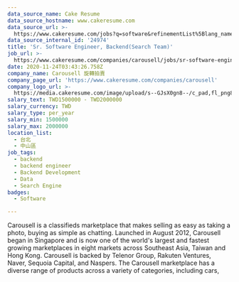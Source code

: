 ```yaml
---
data_source_name: Cake Resume
data_source_hostname: www.cakeresume.com
data_source_url: >-
  https://www.cakeresume.com/jobs?q=software&refinementList%5Blang_name%5D%5B0%5D=English&refinementList%5Bsalary_type%5D=per_year&range%5Bsalary_range%5D%5Bmin%5D=1000000&page=2
data_source_internal_id: '24974'
title: 'Sr. Software Engineer, Backend(Search Team)'
job_url: >-
  https://www.cakeresume.com/companies/carousell/jobs/sr-software-engineer-backend-search-team
date: 2020-11-24T03:43:26.758Z
company_name: Carousell 旋轉拍賣
company_page_url: 'https://www.cakeresume.com/companies/carousell'
company_logo_url: >-
  https://media.cakeresume.com/image/upload/s--GJsX0gn8--/c_pad,fl_png8,h_200,w_200/v1565956862/epaplsqwkax9tjzivjde.png
salary_text: TWD1500000 - TWD2000000
salary_currency: TWD
salary_type: per_year
salary_min: 1500000
salary_max: 2000000
location_list:
  - 台北
  - 中山區
job_tags:
  - backend
  - backend engineer
  - Backend Development
  - Data
  - Search Engine
badges:
  - Software

---
```


Carousell is a classifieds marketplace that makes selling as easy as taking a photo, buying as simple as chatting. Launched in August 2012, Carousell began in Singapore and is now one of the world's largest and fastest growing marketplaces in eight markets across Southeast Asia, Taiwan and Hong Kong. Carousell is backed by Telenor Group, Rakuten Ventures, Naver, Sequoia Capital, and Naspers. The Carousell marketplace has a diverse range of products across a variety of categories, including cars,